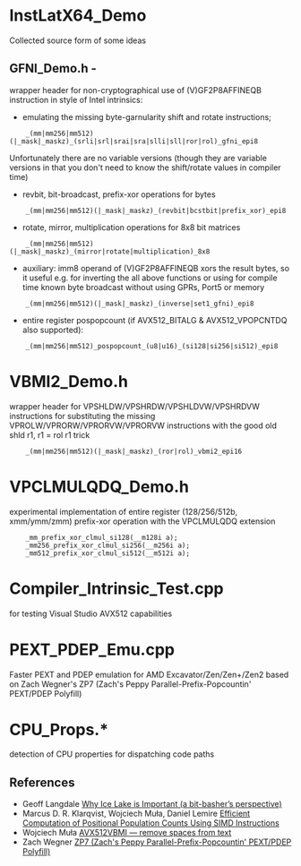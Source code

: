 # InstLatX64_Demo

Collected source form of some ideas 

## GFNI_Demo.h - 
wrapper header for non-cryptographical use of (V)GF2P8AFFINEQB instruction in style of Intel intrinsics:
* emulating the missing byte-garnularity shift and rotate instructions;
```    
    _(mm|mm256|mm512)(|_mask|_maskz)_(srli|srl|srai|sra|slli|sll|ror|rol)_gfni_epi8
```
Unfortunately there are no variable versions (though they are variable versions in that you don't need to know the shift/rotate values in compiler time)

* revbit, bit-broadcast, prefix-xor operations for bytes
```    
    _(mm|mm256|mm512)(|_mask|_maskz)_(revbit|bcstbit|prefix_xor)_epi8
```    

* rotate, mirror, multiplication operations for 8x8 bit matrices
```    
    _(mm|mm256|mm512)(|_mask|_maskz)_(mirror|rotate|multiplication)_8x8
```    

* auxiliary: imm8 operand of (V)GF2P8AFFINEQB xors the result bytes, so it useful e.g. for inverting the all above functions or using for compile time known byte broadcast without using GPRs, Port5 or memory 
```    
    _(mm|mm256|mm512)(|_mask|_maskz)_(inverse|set1_gfni)_epi8
```    

* entire register pospopcount (if AVX512_BITALG & AVX512_VPOPCNTDQ also supported):
```    
    _(mm|mm256|mm512)_pospopcount_(u8|u16)_(si128|si256|si512)_epi8
```    

# VBMI2_Demo.h 
wrapper header for VPSHLDW/VPSHRDW/VPSHLDVW/VPSHRDVW instructions for substituting the missing VPROLW/VPRORW/VPRORVW/VPRORVW instructions with the good old shld r1, r1 = rol r1 trick
```    
    _(mm|mm256|mm512)(|_mask|_maskz)_(ror|rol)_vbmi2_epi16
```    

# VPCLMULQDQ_Demo.h  
experimental implementation of entire register (128/256/512b, xmm/ymm/zmm) prefix-xor operation with the VPCLMULQDQ extension
```    
    _mm_prefix_xor_clmul_si128(__m128i a);
    _mm256_prefix_xor_clmul_si256(__m256i a);
    _mm512_prefix_xor_clmul_si512(__m512i a);
```    

# Compiler_Intrinsic_Test.cpp  
for testing Visual Studio AVX512 capabilities
# PEXT_PDEP_Emu.cpp  
Faster PEXT and PDEP emulation for AMD Excavator/Zen/Zen+/Zen2 based on Zach Wegner's ZP7 (Zach's Peppy Parallel-Prefix-Popcountin' PEXT/PDEP Polyfill)
# CPU_Props.* 
detection of CPU properties for dispatching code paths

## References
*  Geoff Langdale [Why Ice Lake is Important (a bit-basher’s perspective)](https://branchfree.org/2019/05/29/why-ice-lake-is-important-a-bit-bashers-perspective/)
*  Marcus D. R. Klarqvist, Wojciech Muła, Daniel Lemire [Efficient Computation of Positional Population Counts Using SIMD Instructions](https://arxiv.org/abs/1911.02696)
*  Wojciech Muła [AVX512VBMI — remove spaces from text](http://0x80.pl/articles/avx512-galois-field-for-bit-shuffling.html)
*  Zach Wegner [ZP7 (Zach's Peppy Parallel-Prefix-Popcountin' PEXT/PDEP Polyfill)](https://github.com/zwegner/zp7)

